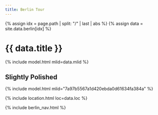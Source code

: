 ```yaml
---
title: Berlin Tour
---
```


{% assign idx = page.path | split: "/" | last | abs %}
{% assign data = site.data.berlin[idx] %}

# {{ data.title }}

{% include model.html mlid=data.mlid %}

## Slightly Polished

{% include model.html mlid="7a97b5567a1d420ebda0d61634fa384a" %}

{% include location.html loc=data.loc %}

{% include berlin_nav.html %}
